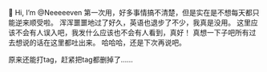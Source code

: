 👋 Hi, I’m @Neeeeeven
第一次用，好多事情搞不清楚，但是实在是不想每天都只能逆来顺受啦。
浑浑噩噩地过了好久，英语也退步了不少，我真是没用。
这里应该不会有人误入吧，我发什么应该也不会有人看到，真好！
真想一下子吧所有过去想说的话在这里都吐出来。
哈哈哈，还是下次再说吧。

原来还能打tag，赶紧把tag都删掉了……
